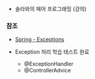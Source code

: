 - 솔라와의 페어 프로그래밍 (강의)

### 참조

- [Spring - Exceptions](https://docs.spring.io/spring-framework/reference/web/webmvc/mvc-controller/ann-exceptionhandler.html)




- Exception 처리 학습 테스트 완료
  - @ExceptionHandler
  - @ControllerAdvice
